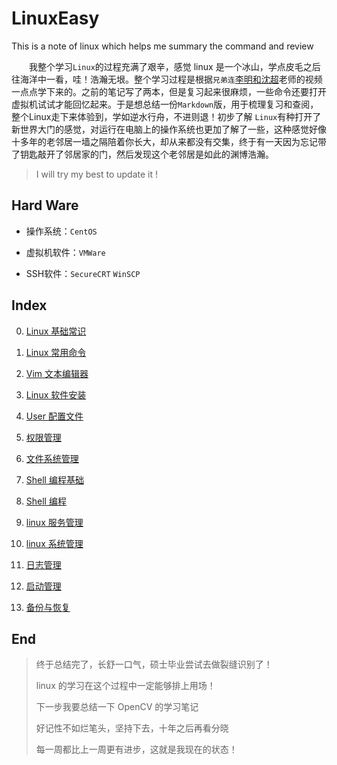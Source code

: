 # LinuxEasy

This is a note of linux which helps me summary the command and review

　　我整个学习`Linux`的过程充满了艰辛，感觉 linux 是一个冰山，学点皮毛之后往海洋中一看，哇！浩瀚无垠。整个学习过程是根据`兄弟连`[李明和沈超](https://www.bilibili.com/video/av18156598/?p=54&t=134)老师的视频一点点学下来的。之前的笔记写了两本，但是复习起来很麻烦，一些命令还要打开虚拟机试试才能回忆起来。于是想总结一份`Markdown`版，用于梳理复习和查阅，整个Linux走下来体验到，学如逆水行舟，不进则退！初步了解 `Linux`有种打开了新世界大门的感觉，对运行在电脑上的操作系统也更加了解了一些，这种感觉好像十多年的老邻居一墙之隔陪着你长大，却从来都没有交集，终于有一天因为忘记带了钥匙敲开了邻居家的门，然后发现这个老邻居是如此的渊博浩瀚。

> I will try my best to update it !

## Hard Ware

- 操作系统：`CentOS`

- 虚拟机软件：`VMWare`

- SSH软件：`SecureCRT` `WinSCP`

## Index

0. [Linux 基础常识](linux0.md)

1. [Linux 常用命令](linux1.md)

2. [Vim 文本编辑器](linux2.md)

3. [Linux 软件安装](linux3.md)

4. [User 配置文件](linux4.md)

5. [权限管理](linux5.md)

6. [文件系统管理](linux6.md)

7. [Shell 编程基础](linux7.md)

8. [Shell 编程](linux8.md)

9. [linux 服务管理](linux9.md)

10. [linux 系统管理](linux10.md)

11. [日志管理](linux11.md)

12. [启动管理](linux12.md)

13. [备份与恢复](linux13.md)

## End

> 终于总结完了，长舒一口气，硕士毕业尝试去做裂缝识别了！
> 
> linux 的学习在这个过程中一定能够排上用场！
> 
> 下一步我要总结一下 OpenCV 的学习笔记
> 
> 好记性不如烂笔头，坚持下去，十年之后再看分晓
> 
> 每一周都比上一周更有进步，这就是我现在的状态！


